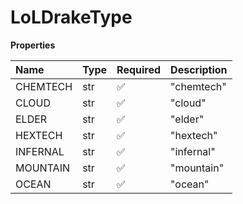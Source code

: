 # LoLDrakeType

**Properties**

| Name     | Type | Required | Description |
| :------- | :--- | :------- | :---------- |
| CHEMTECH | str  | ✅       | "chemtech"  |
| CLOUD    | str  | ✅       | "cloud"     |
| ELDER    | str  | ✅       | "elder"     |
| HEXTECH  | str  | ✅       | "hextech"   |
| INFERNAL | str  | ✅       | "infernal"  |
| MOUNTAIN | str  | ✅       | "mountain"  |
| OCEAN    | str  | ✅       | "ocean"     |

<!-- This file was generated by liblab | https://liblab.com/ -->
